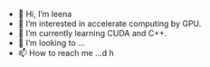 - 👋 Hi, I’m leena
- 👀 I’m interested in accelerate computing by GPU.
- 🌱 I’m currently learning CUDA and C++.
- 💞️ I’m looking to ...
- 📫 How to reach me ...d h

<!---
leenaj-cn/leenaj-cn is a ✨ special ✨ repository because its `README.md` (this file) appears on your GitHub profile.
You can click the Preview link to take a look at your changes.
--->
